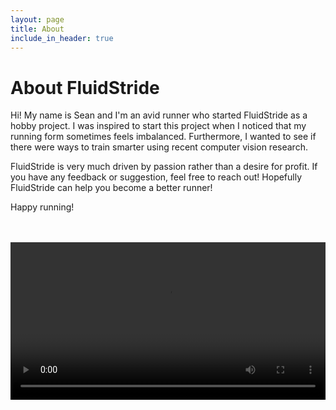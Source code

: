 ```yaml
---
layout: page
title: About
include_in_header: true
---
```


# About FluidStride

Hi! My name is Sean and I'm an avid runner who started FluidStride as a hobby project.
I was inspired to start this project when I noticed that my running form sometimes
feels imbalanced. Furthermore, I wanted to see if there were ways to train smarter
using recent computer vision research.

FluidStride is very much driven by passion rather than a desire for profit. If
you have any feedback or suggestion, feel free to reach out! Hopefully FluidStride
can help you become a better runner!

Happy running!


<br>
<br>
<video width="100%" autoplay="autoplay" controls="controls" loop="loop">
  <source src="/assets/personal_running_trim.mp4" type="video/mp4">
  <source src="/assets/personal_running_trim.webm" type="video/webm">
Your browser does not support the video tag.
</video>
<br>
<br>
